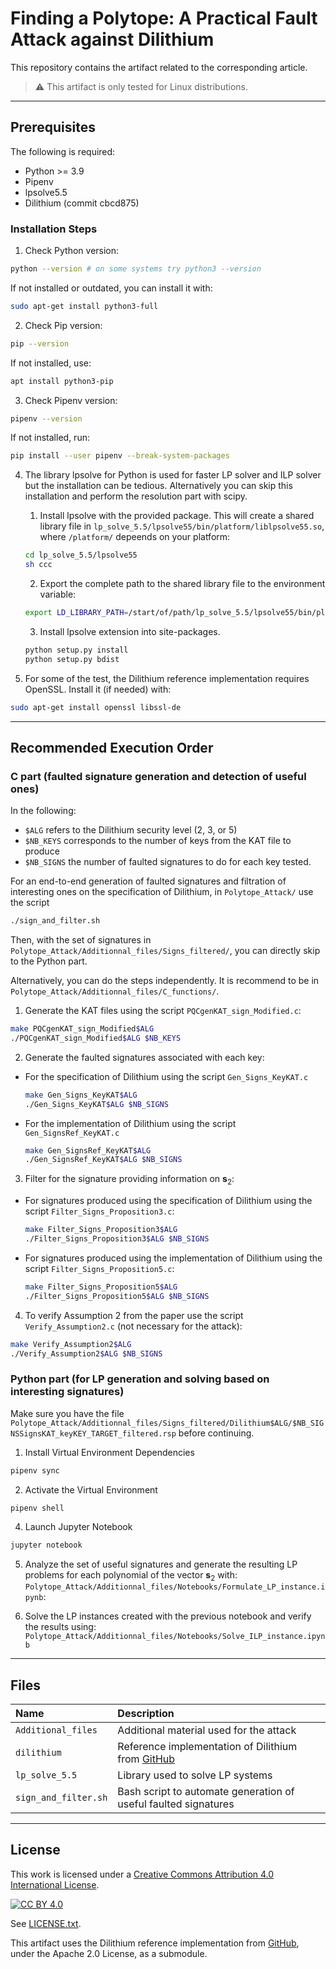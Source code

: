 # Finding a Polytope: A Practical Fault Attack against Dilithium

This repository contains the artifact related to the corresponding article.

> ⚠️ This artifact is only tested for Linux distributions.

-----
## Prerequisites

The following is required:

* Python >= 3.9
* Pipenv
* lpsolve5.5
* Dilithium (commit cbcd875)

### Installation Steps
1. Check Python version:  
```bash
python --version # on some systems try python3 --version
```
If not installed or outdated, you can install it with:
```bash
sudo apt-get install python3-full
```

2. Check Pip version:  
```bash
pip --version
```
If not installed, use:
```bash
apt install python3-pip
```

3. Check Pipenv version:  
```bash
pipenv --version
```
If not installed, run:
```bash
pip install --user pipenv --break-system-packages  
```  

4. The library lpsolve for Python is used for faster LP solver and ILP solver but the installation can be tedious. Alternatively you can skip this installation and perform the resolution part with scipy.  
   1.  Install lpsolve with the provided package. This will create a shared library file in ```lp_solve_5.5/lpsolve55/bin/platform/liblpsolve55.so```, where `/platform/` depeends on your platform:  
   ```bash
   cd lp_solve_5.5/lpsolve55
   sh ccc
   ```  
   2.  Export the complete path to the shared library file to the environment variable:
   ```bash
   export LD_LIBRARY_PATH=/start/of/path/lp_solve_5.5/lpsolve55/bin/platform/liblpsolve55.so
   ```  
   3.  Install lpsolve extension into site-packages.
   ```bash
   python setup.py install
   python setup.py bdist
   ```

5. For some of the test, the Dilithium reference implementation requires OpenSSL. Install it (if needed) with:
```bash
sudo apt-get install openssl libssl-de
```
------
## Recommended Execution Order
### C part (faulted signature generation and detection of useful ones)
In the following: 
   - `$ALG` refers to the Dilithium security level (2, 3, or 5) 
   - `$NB_KEYS` corresponds to the number of keys from the KAT file to produce 
   - `$NB_SIGNS` the number of faulted signatures to do for each key tested.  

For an end-to-end generation of faulted signatures and filtration of interesting ones on the specification of Dilithium, in `Polytope_Attack/` use the script 
```bash
./sign_and_filter.sh
```
Then, with the set of signatures in `Polytope_Attack/Additionnal_files/Signs_filtered/`, you can directly skip to the Python part.

Alternatively, you can do the steps independently. It is recommend to be in `Polytope_Attack/Additionnal_files/C_functions/`.  

1. Generate the KAT files using the script `PQCgenKAT_sign_Modified.c`:
```bash
make PQCgenKAT_sign_Modified$ALG
./PQCgenKAT_sign_Modified$ALG $NB_KEYS
```

2. Generate the faulted signatures associated with each key:
- For the specification of Dilithium using the script `Gen_Signs_KeyKAT.c`
   ```bash
   make Gen_Signs_KeyKAT$ALG
   ./Gen_Signs_KeyKAT$ALG $NB_SIGNS
   ```

- For the implementation of Dilithium using the script `Gen_SignsRef_KeyKAT.c`
   ```bash
   make Gen_SignsRef_KeyKAT$ALG
   ./Gen_SignsRef_KeyKAT$ALG $NB_SIGNS
   ```

3. Filter for the signature providing information on $\mathbf{s}_2$:
- For signatures produced using the specification of Dilithium using the script `Filter_Signs_Proposition3.c`:
   ```bash
   make Filter_Signs_Proposition3$ALG
   ./Filter_Signs_Proposition3$ALG $NB_SIGNS
   ```

- For signatures produced using the implementation of Dilithium using the script `Filter_Signs_Proposition5.c`:
   ```bash
   make Filter_Signs_Proposition5$ALG
   ./Filter_Signs_Proposition5$ALG $NB_SIGNS
   ```

4. To verify Assumption 2 from the paper use the script `Verify_Assumption2.c` (not necessary for the attack):
```bash
make Verify_Assumption2$ALG
./Verify_Assumption2$ALG $NB_SIGNS
```

### Python part (for LP generation and solving based on interesting signatures)
Make sure you have the file `Polytope_Attack/Additionnal_files/Signs_filtered/Dilithium$ALG/$NB_SIGNSSignsKAT_keyKEY_TARGET_filtered.rsp` before continuing.  

1. Install Virtual Environment Dependencies
```bash 
pipenv sync
```

2. Activate the Virtual Environment 
```bash 
pipenv shell
```

4. Launch Jupyter Notebook 
```bash 
jupyter notebook
```

5. Analyze the set of useful signatures and generate the resulting LP problems for each polynomial of the vector $\textbf{s}_2$ with:  
`Polytope_Attack/Additionnal_files/Notebooks/Formulate_LP_instance.ipynb`: 


6. Solve the LP instances created with the previous notebook and verify the results using:  
`Polytope_Attack/Additionnal_files/Notebooks/Solve_ILP_instance.ipynb`
------
## Files
| Name                   | Description                                              |
| :---                   | :---                                                     |
| `Additional_files`     | Additional material used for the attack                  |
| `dilithium`     | Reference implementation of Dilithium from   [GitHub](https://github.com/pq-crystals/dilithium/tree/3e9b9f1412f6c7435dbeb4e10692ea58f181ee51)               |
| `lp_solve_5.5`         | Library used to solve LP systems                     |
| `sign_and_filter.sh`   | Bash script to automate generation of useful faulted signatures    |

------
## License

This work is licensed under a [Creative Commons Attribution 4.0 International License](http://creativecommons.org/licenses/by/4.0/).

[![CC BY 4.0](https://i.creativecommons.org/l/by/4.0/88x31.png)](http://creativecommons.org/licenses/by/4.0/)

See [LICENSE.txt](./LICENSE.txt).

This artifact uses the Dilithium reference implementation from [GitHub](https://github.com/pq-crystals/dilithium), under the Apache 2.0 License, as a submodule.


